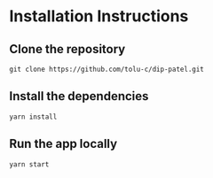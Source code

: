 # Installation Instructions

## Clone the repository

`git clone https://github.com/tolu-c/dip-patel.git`

## Install the dependencies

`yarn install`

## Run the app locally

`yarn start`
